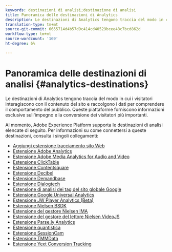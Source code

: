 ```yaml
---
keywords: destinazioni di analisi;destinazione di analisi
title: Panoramica delle destinazioni di Analytics
description: Le destinazioni di Analytics tengono traccia del modo in cui i visitatori interagiscono con il contenuto del sito e raccolgono i dati per comprendere il comportamento del pubblico. Queste piattaforme forniscono informazioni esclusive sull'impegno e la conversione dei visitatori più importanti.
translation-type: tm+mt
source-git-commit: 6655714d4b57d9c414cd40529bcee48c7bcd862d
workflow-type: tm+mt
source-wordcount: '169'
ht-degree: 6%

---
```



# Panoramica delle destinazioni di analisi {#analytics-destinations}

Le destinazioni di Analytics tengono traccia del modo in cui i visitatori interagiscono con il contenuto del sito e raccolgono i dati per comprendere il comportamento del pubblico. Queste piattaforme forniscono informazioni esclusive sull&#39;impegno e la conversione dei visitatori più importanti.

Al momento, Adobe Experience Platform supporta le destinazioni di analisi elencate di seguito. Per informazioni su come connettersi a queste destinazioni, consulta i singoli collegamenti:

- [Aggiungi estensione tracciamento sito Web](./adform.md)
- [Estensione Adobe Analytics](./adobe-analytics.md)
- [Estensione Adobe Media Analytics for Audio and Video](./adobe-video-analytics.md)
- [Estensione ClickTable](./clicktale.md)
- [Estensione Contentsquare](./contentsquare.md)
- [Estensione Decibel](./decibel.md)
- [Estensione Demandbase](./demandbase.md)
- [Estensione Dialogtech](./dialogtech.md)
- [Estensione di analisi dei tag del sito globale Google](./gtag-analytics.md)
- [Estensione Google Universal Analytics](./google-universal-analytics.md)
- [Estensione JW Player Analytics (Beta)](./jw-player-analytics.md)
- [Estensione Nielsen BSDK](./nielsen-bsdk.md)
- [Estensione del gestore Nielsen IMA](./nielsen-ima.md)
- [Estensione del gestore del lettore Nielsen VideoJS](./nielsen-videojs.md)
- [Estensione Parse.ly Analytics](./parsely.md)
- [Estensione quantistica](./quantum-metric.md)
- [Estensione SessionCam](./sessioncam.md)
- [Estensione TMMData](./tmmdata.md)
- [Estensione Yext Conversion Tracking](./yext.md)
